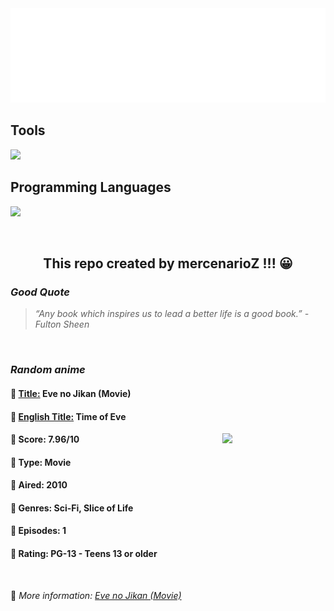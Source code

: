 
<img src="svg/nai.svg" />

<p>
  <h2>Tools</h2>
  <a href="https://skillicons.dev">
    <img src="https://skillicons.dev/icons?i=git,bash,vim,ubuntu,tensorflow,pytorch,docker,raspberrypi" />
  </a>

  <br />

  <h2>Programming Languages</h2>

  <a href="https://skillicons.dev">
    <img src="https://skillicons.dev/icons?i=python,c,cpp" />
  </a>
</p>

<br />

<h2 align="center">This repo created by mercenarioZ !!! 😀</h2>
<h3><i>Good Quote</i></h3>

<blockquote>
<i>
“Any book which inspires us to lead a better life is a good book.” - Fulton Sheen
</i>
</blockquote>

<br />

<h3><i>Random anime</i></h3>

<h4>
  <strong>🥭 <u>Title:</u></strong> Eve no Jikan (Movie)
</h4>

<h4>🌿 <u>English Title:</u> Time of Eve</h4>

<img align="right" width="165" src=https://cdn.myanimelist.net/images/anime/9/27711.jpg />

<h4>🌱 Score: 7.96/10</h4>

<h4>🌲 Type: Movie</h4>

<h4>🌴 Aired: 2010</h4>

<h4>🌵 Genres: Sci-Fi, Slice of Life</h4>

<h4>🥑 Episodes: 1</h4>

<h4>🍏 Rating: PG-13 - Teens 13 or older</h4>

<br />

🍂 *More information: [Eve no Jikan (Movie)](https://myanimelist.net/anime/7465/Eve_no_Jikan_Movie)*
    